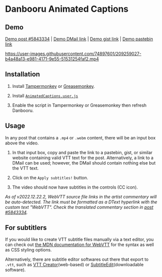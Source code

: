 # Danbooru Animated Captions

## **Demo**

[Demo post #5843334](https://danbooru.donmai.us/posts/5843334) | [Demo DMail link](https://danbooru.donmai.us/dmails/2224057?key=eyJfcmFpbHMiOnsibWVzc2FnZSI6Ik1qSXlOREExTnc9PSIsImV4cCI6bnVsbCwicHVyIjoiZG1haWxfbGluayJ9fQ%3D%3D--bdbc83bccd4f96e369a9985ef2664286fec0722b7a7c4ad5fc321c674d881a28) | [Demo gist link](https://gist.github.com/sk4rm/05d5fd19dec2b762a5cb179073f26454/raw/f75486964cad5d66be4a148ec0e23ce664f5012e/post%2520%25235843334.vtt) | [Demo pastebin link](https://pastebin.com/raw/6KHsSVh7)

https://user-images.githubusercontent.com/74897601/209259027-b4a48a13-e981-4171-9e55-51531254faf2.mp4

## **Installation**

1. Install [Tampermonkey](https://chrome.google.com/webstore/detail/tampermonkey/dhdgffkkebhmkfjojejmpbldmpobfkfo?hl=en) or [Greasemonkey](https://addons.mozilla.org/en-US/firefox/addon/greasemonkey/).

2. Install [`AnimatedCaptions.user.js`](https://github.com/sk4rm/Danbooru-Animated-Captions/raw/main/AnimatedCaptions.user.js)

3. Enable the script in Tampermonkey or Greasemonkey then refresh Danbooru.

## **Usage**

In any post that contains a `.mp4` or `.webm` content, there will be an input box above the video.

1. In that input box, copy and paste the link to a pastebin, gist, or similar website containing valid VTT text for the post. Alternatively, a link to a DMail can be used; however, the DMail should contain nothing else but the VTT text.

2. Click on the `Apply subtitles!` button.

3. The video should now have subtitles in the controls (CC icon).

*As of v2022.12.22.2, WebVTT source file links in the artist commentary will be auto-detected. The link must be formatted as a DText hyperlink with the custom text "WebVTT". Check the translated commentary section in [post #5843334](https://danbooru.donmai.us/posts/5843334).*

## **For subtitlers**

If you would like to create VTT subtitle files manually via a text editor, you can check out [the MDN documentation for WebVTT](https://developer.mozilla.org/en-US/docs/Web/API/WebVTT_API) for the syntax as well as CSS styling options.

Alternatively, there are subtitle editor softwares out there that export to `.vtt`, such as [VTT Creator](https://www.vtt-creator.com/)(web-based) or [SubtitleEdit](https://github.com/SubtitleEdit/subtitleedit)(downloadable software).
